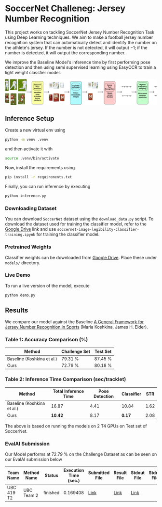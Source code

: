 # SoccerNet Challeneg: Jersey Number Recognition
This project works on tackling SoccerNet Jersey Number Recognition Task using Deep Learning techniques. We aim to make a football jersey number recognition system that can automatically detect and identify the number on the athlete's jersey. If the number is not detected, it will output $-1$; if the number is detected, it will output the corresponding number.

We improve the Baseline Model's inference time by first performing pose detection and then using semi supervised learning using EasyOCR to train a light weight classfier model.

![Model Architecture](model.png)

## Inference Setup
Create a new virtual env using
```sh
python -m venv .venv
```
and then activate it with
```sh
source .venv/bin/activate
```
Now, install the requirements using
```sh
pip install -r requirements.txt
```
Finally, you can run inference by executing
```sh
python inference.py
```

### Downloading Dataset
You can download `SoccerNet` dataset using the `download_data.py` script. To download the dataset used for training the classifier model, refer to the [Google Drive](https://drive.google.com/drive/folders/1qW14QyPeIMMp3Z5wLWgTD9ijMFaUEfIn?usp=sharing) link and use `soccernet-image-legibility-classifier-training.ipynb` for training the classifier model.

### Pretrained Weights
Classifier weights can be downloaded from [Google Drive](https://drive.google.com/drive/folders/1qW14QyPeIMMp3Z5wLWgTD9ijMFaUEfIn?usp=sharing). Place these under `models/` directory.

### Live Demo
To run a live version of the model, execute
```sh
python demo.py
```

## Results
We compare our model against the Baseline [A General Framework for Jersey Number Recognition in Sports](https://openaccess.thecvf.com/content/CVPR2024W/CVsports/papers/Koshkina_A_General_Framework_for_Jersey_Number_Recognition_in_Sports_Video_CVPRW_2024_paper.pdf) (Maria Koshkina, James H. Elder).


### Table 1: Accuracy Comparison (%)
| Method                     | Challenge Set | Test Set |
|----------------------------|--------------|----------|
| Baseline (Koshkina et al.) | 79.31 %         | 87.45 %     |
| Ours                       | 72.79 %         | 80.18 %     |

### Table 2: Inference Time Comparison (sec/tracklet)
| Method                     | Total Inference Time | Pose Detection | Classifier | STR  |
|----------------------------|----------------------|----------------|------------|------|
| Baseline (Koshkina et al.) | 16.87                 | 4.41           | 10.84       | 1.62 |
| Ours                       | **10.42**                 | 8.17           | **0.17**       | 2.08 |

The above is based on running the models on 2 T4 GPUs on Test set of SoccerNet.


### EvalAI Submission
Our Model performs at $72.79~\%$ on the Challenge Dataset as can be seen on our EvalAI submission below

| Team Name    | Method Name | Status   | Execution Time (sec.) | Submitted File | Result File | Stdout File | Stderr File | Submitted At |
|-------------|------------|----------|----------------------|----------------|-------------|-------------|-------------|--------------------------|
| UBC 419 T2  | UBC Team 2 | finished | 0.169408             | [Link](https://evalai.s3.amazonaws.com/media/submission_files/submission_502585/bcad9e8f-9baa-4b73-81c0-64a5aa60d0ab.json) | [Link](https://evalai.s3.amazonaws.com/media/submission_files/submission_502585/bcd13e13-a8db-4565-ba77-876ff78d7c2a.json) | [Link](https://evalai.s3.amazonaws.com/media/submission_files/submission_502585/b17a55ad-8d6e-435e-80ba-84f2af518f6c.txt) |  | 2025-03-29 22:52:42.173476+00:00 |
